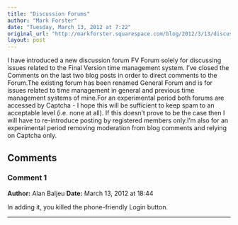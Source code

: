 ```yaml
---
title: "Discussion Forums"
author: "Mark Forster"
date: "Tuesday, March 13, 2012 at 7:22"
original_url: "http://markforster.squarespace.com/blog/2012/3/13/discussion-forums.html"
layout: post
---
```


I have introduced a new discussion forum FV Forum solely for discussing issues related to the Final Version time management system. I’ve closed the Comments on the last two blog posts in order to direct comments to the Forum.The existing forum has been renamed General Forum and is for issues related to time management in general and previous time management systems of mine.For an experimental period both forums are accessed by Captcha - I hope this will be sufficient to keep spam to an acceptable level (i.e. none at all). If this doesn’t prove to be the case then I will have to re-introduce posting by registered members only.I’m also for an experimental period removing moderation from blog comments and relying on Captcha only.

## Comments

### Comment 1
**Author:** Alan Baljeu
**Date:** March 13, 2012 at 18:44

In adding it, you killed the phone-friendly Login button.

---
